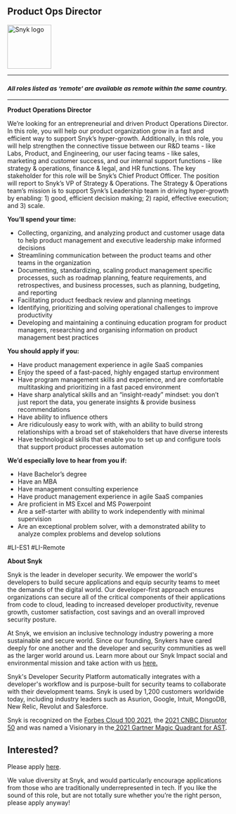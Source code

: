 Product Ops Director
---

<img src="https://res.cloudinary.com/snyk/image/upload/v1537345894/press-kit/brand/logo-black.png" width="100" alt="Snyk logo" />

<hr>
<h3><em><strong><sub>All roles listed as ‘remote’ are available as remote within the same country.</sub></strong></em></h3>
<hr>
<p><strong>Product Operations Director</strong></p>
<p><span style="font-weight: 400;">We’re looking for an entrepreneurial and driven Product Operations Director. In this role, you will help our product organization grow in a fast and efficient way to support Snyk’s hyper-growth. Additionally, in thIs role, you will help strengthen the connective tissue between our R&amp;D teams - like Labs, Product, and Engineering, our user facing teams - like sales, marketing and customer success, and our internal support functions - like strategy &amp; operations, finance &amp; legal, and HR functions. The key stakeholder for this role will be Snyk’s Chief Product Officer. The position will report to Snyk’s VP of Strategy &amp; Operations. The Strategy &amp; Operations team’s mission is to support Synk’s Leadership team in driving hyper-growth by enabling: 1) good, efficient decision making; 2) rapid, effective execution; and 3) scale.</span></p>
<p><strong>You’ll spend your time:</strong></p>
<ul>
<li style="font-weight: 400;"><span style="font-weight: 400;">Collecting, organizing, and analyzing product and customer usage data to help product management and executive leadership make informed decisions</span></li>
<li style="font-weight: 400;"><span style="font-weight: 400;">Streamlining communication between the product teams and other teams in the organization</span></li>
<li style="font-weight: 400;"><span style="font-weight: 400;">Documenting, standardizing, scaling product management specific processes, such as roadmap planning, feature requirements, and retrospectives, and business processes, such as planning, budgeting, and reporting</span></li>
<li style="font-weight: 400;"><span style="font-weight: 400;">Facilitating product feedback review and planning meetings</span></li>
<li style="font-weight: 400;"><span style="font-weight: 400;">Identifying, prioritizing and solving operational challenges to improve productivity</span></li>
<li style="font-weight: 400;"><span style="font-weight: 400;">Developing and maintaining a continuing education program for product managers, researching and organising information on product management best practices</span></li>
</ul>
<p><strong>You should apply if you:</strong></p>
<ul>
<li style="font-weight: 400;"><span style="font-weight: 400;">Have product management experience in agile SaaS companies</span></li>
<li style="font-weight: 400;"><span style="font-weight: 400;">Enjoy the speed of a fast-paced, highly engaged startup environment</span></li>
<li style="font-weight: 400;"><span style="font-weight: 400;">Have program management skills and experience, and are comfortable multitasking and prioritizing in a fast paced environment</span></li>
<li style="font-weight: 400;"><span style="font-weight: 400;">Have sharp analytical skills and an “insight-ready” mindset: you don’t just report the data, you generate insights &amp; provide business recommendations&nbsp;&nbsp;</span></li>
<li style="font-weight: 400;"><span style="font-weight: 400;">Have ability to influence others</span></li>
<li style="font-weight: 400;"><span style="font-weight: 400;">Are ridiculously easy to work with, with an ability to build strong relationships with a broad set of stakeholders that have diverse interests</span></li>
<li style="font-weight: 400;"><span style="font-weight: 400;">Have technological skills that enable you to set up and configure tools that support product processes automation</span></li>
</ul>
<p><strong>We’d especially love to hear from you if:&nbsp;</strong></p>
<ul>
<li style="font-weight: 400;"><span style="font-weight: 400;">Have Bachelor’s degree</span></li>
<li style="font-weight: 400;"><span style="font-weight: 400;">Have an MBA</span></li>
<li style="font-weight: 400;"><span style="font-weight: 400;">Have management consulting experience</span></li>
<li style="font-weight: 400;"><span style="font-weight: 400;">Have product management experience in agile SaaS companies</span></li>
<li style="font-weight: 400;"><span style="font-weight: 400;">Are proficient in MS Excel and MS Powerpoint&nbsp;</span></li>
<li style="font-weight: 400;"><span style="font-weight: 400;">Are a self-starter with ability to work independently with minimal supervision</span></li>
<li style="font-weight: 400;"><span style="font-weight: 400;">Are an exceptional problem solver, with a demonstrated ability to analyze complex problems and develop solutions</span></li>
</ul>
<p><span style="font-weight: 400;">#LI-ES1 #LI-Remote</span></p><div class="content-conclusion"><p><strong>About Snyk</strong></p>
<p><span style="font-weight: 400;">Snyk is the leader in developer security. We empower the world's developers to build secure applications and equip security teams to meet the demands of the digital world. Our developer-first approach ensures organizations can secure all of the critical components of their applications from code to cloud, leading to increased developer productivity, revenue growth, customer satisfaction, cost savings and an overall improved security posture.&nbsp;</span></p>
<p><span style="font-weight: 400;">At Snyk, we envision an inclusive technology industry powering a more sustainable and secure world.</span> <span style="font-weight: 400;">Since our founding, Snykers have cared deeply for one another and the developer and security communities as well as the larger world around us. Learn more about our Snyk Impact social and environmental mission and take action with us </span><a href="https://snyk.io/about/snyk-impact/"><span style="font-weight: 400;">here.</span></a></p>
<p><span style="font-weight: 400;">Snyk's Developer Security Platform automatically integrates with a developer's workflow and is purpose-built for security teams to collaborate with their development teams. Snyk is used by 1,200 customers worldwide today, including industry leaders such as Asurion, Google, Intuit, MongoDB, New Relic, Revolut and Salesforce.</span></p>
<p><span style="font-weight: 400;">Snyk is recognized on the </span><a href="https://www.forbes.com/cloud100/#6f24b5ba5f94"><span style="font-weight: 400;">Forbes Cloud 100 2021</span></a><span style="font-weight: 400;">, the </span><a href="https://www.cnbc.com/2021/05/25/these-are-the-2021-cnbc-disruptor-50-companies.html"><span style="font-weight: 400;">2021 CNBC Disruptor 50</span></a><span style="font-weight: 400;"> and was named a Visionary in the</span><a href="https://snyk.io/blog/snyk-visionary-2021-gartner-magic-quadrant-for-ast/"><span style="font-weight: 400;"> 2021 Gartner Magic Quadrant for AST</span></a><span style="font-weight: 400;">.</span></p></div>

Interested?
---

Please apply [here](https://boards.greenhouse.io/snyk/jobs/5554946002#app).

We value diversity at Snyk, and would particularly encourage applications from those who are traditionally underrepresented in tech.
If you like the sound of this role, but are not totally sure whether you’re the right person, please apply anyway!
